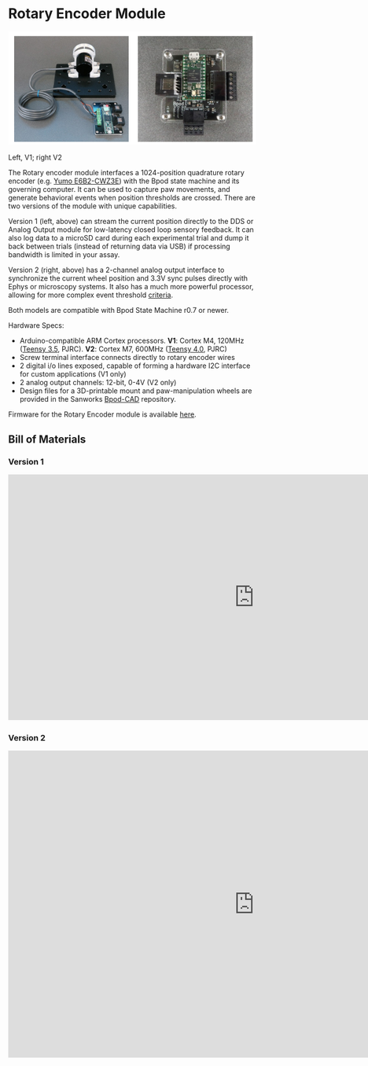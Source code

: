 # Rotary Encoder Module
![Alt text](../images/rotary-encoder-module-v1-and-v2.png)

Left, V1; right V2

The Rotary encoder module interfaces a 1024-position quadrature rotary encoder (e.g. [Yumo E6B2-CWZ3E](https://www.google.com/url?q=https%3A%2F%2Fwww.sparkfun.com%2Fproducts%2F11102&sa=D&sntz=1&usg=AOvVaw3me6_W6cz4tQPHbkvVvfQV)) with the Bpod state machine and its governing computer. It can be used to capture paw movements, and generate behavioral events when position thresholds are crossed. There are two versions of the module with unique capabilities.

Version 1 (left, above) can stream the current position directly to the DDS or Analog Output module for low-latency closed loop sensory feedback. It can also log data to a microSD card during each experimental trial and dump it back between trials (instead of returning data via USB) if processing bandwidth is limited in your assay.

Version 2 (right, above) has a 2-channel analog output interface to synchronize the current wheel position and 3.3V sync pulses directly with Ephys or microscopy systems. It also has a much more powerful processor, allowing for more complex event threshold [criteria](../serial-interfacesrotary-encoder-module-serial-interface.md).

Both models are compatible with Bpod State Machine r0.7 or newer.

Hardware Specs:

- Arduino-compatible ARM Cortex processors. **V1**: Cortex M4, 120MHz ([Teensy 3.5](https://www.google.com/url?q=https%3A%2F%2Fwww.pjrc.com%2Fstore%2Fteensy35.html&sa=D&sntz=1&usg=AOvVaw0N0dBwxMdAoe-dsuai3CSA), PJRC). **V2**: Cortex M7, 600MHz ([Teensy 4.0](https://www.google.com/url?q=https%3A%2F%2Fwww.pjrc.com%2Fstore%2Fteensy40.html&sa=D&sntz=1&usg=AOvVaw2bhTUAS_yZrDYvo8EKaXT-), PJRC)
- Screw terminal interface connects directly to rotary encoder wires
- 2 digital i/o lines exposed, capable of forming a hardware I2C interface for custom applications (V1 only)
- 2 analog output channels: 12-bit, 0-4V (V2 only)
- Design files for a 3D-printable mount and paw-manipulation wheels are provided in the Sanworks [Bpod-CAD](https://www.google.com/url?q=https%3A%2F%2Fgithub.com%2Fsanworks%2FBpod-CAD%2Ftree%2Fmaster%2FRotary%2520Encoder&sa=D&sntz=1&usg=AOvVaw0fRmG-2xYHZRwzU7KSTle2) repository.

Firmware for the Rotary Encoder module is available [here](https://www.google.com/url?q=https%3A%2F%2Fgithub.com%2Fsanworks%2FBpod_RotaryEncoder_Firmware&sa=D&sntz=1&usg=AOvVaw3P2j3QYw8vJD4SYkDNsaNT).

## Bill of Materials
### Version 1
<iframe width=1000 height=500 jsname="L5Fo6c" jscontroller="usmiIb" jsaction="rcuQ6b:WYd;" class="YMEQtf L6cTce-purZT L6cTce-pSzOP KfXz0b" sandbox="allow-scripts allow-popups allow-forms allow-same-origin allow-popups-to-escape-sandbox allow-downloads allow-modals" frameborder="0" aria-label="Spreadsheet, Rotary Encoder Module BOM" allowfullscreen="" src="https://docs.google.com/spreadsheets/d/1x7dX9o_PXsrM73ysIs31Eqibp1LFqf5qpn3Ep0Tz4T0/htmlembed?authuser=0"></iframe>

### Version 2
<iframe width=1000 height=500 jsname="L5Fo6c" jscontroller="usmiIb" jsaction="rcuQ6b:WYd;" class="YMEQtf DnR2hf L6cTce-purZT L6cTce-pSzOP KfXz0b" sandbox="allow-scripts allow-popups allow-forms allow-same-origin allow-popups-to-escape-sandbox allow-downloads allow-modals" frameborder="0" aria-label="Spreadsheet, Rotary Encoder Module BOM v2" style="height: 625px" allowfullscreen="" src="https://docs.google.com/spreadsheets/d/1cBd3iHp24S_bFverBJuZhGIcqhhSwu1MkoZHfk7eGFE/htmlembed?authuser=0"></iframe>